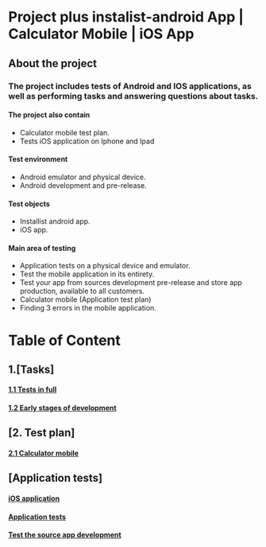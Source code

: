 # Project plus instalist-android App  | Calculator Mobile | iOS App

## About the project

### The project includes tests of Android and IOS applications, as well as performing tasks and answering questions about tasks.


#### The project also contain
* Calculator mobile test plan.
* Tests iOS application on Iphone and Ipad

#### Test environment
* Android emulator and physical device.
* Android development and pre-release.

#### Test objects
* Installist android app. 
* iOS app.

#### Main area of testing
* Application tests on a physical device and emulator.
* Test the mobile application in its entirety.
* Test your app from sources development pre-release and store app production, available to all customers.
* Calculator mobile (Application test plan)
* Finding 3 errors in the mobile application.




# Table of Content
## 1.[Tasks]
#### [1.1 Tests in full](https://github.com/kubade220/Project-Plus/blob/main/Short%20Deadline.md)
#### [1.2 Early stages of development](https://github.com/kubade220/Project-Plus/blob/main/early%20stages%20of%20development.md)
## [2. Test plan]
#### [2.1 Calculator mobile](https://github.com/kubade220/Project-Plus/blob/main/TestPlan.md)
## [Application tests]
#### [iOS application](https://github.com/kubade220/Project-Plus/blob/main/iOS%20application.md)
#### [Application tests](https://github.com/kubade220/Project-Plus/blob/main/emulator%20and%20physical%20device.md)
#### [Test the source app development](https://github.com/kubade220/Project-Plus/blob/main/Test%20the%20pre-release%20and%20the%20production%2C%20available%20to%20all%20customers.md)


